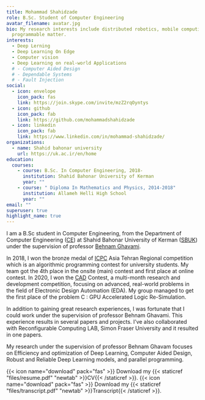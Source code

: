 ```yaml
---
title: Mohammad Shahidzade
role: B.Sc. Student of Computer Engineering
avatar_filename: avatar.jpg
bio: My research interests include distributed robotics, mobile computing and
  programmable matter.
interests:
  - Deep Lerning
  - Deep Learning On Edge
  - Computer vision
  - Deep Learning on real-world Applications
  # - Computer Aided Design
  # - Dependable Systems
  # - Fault Injection
social:
  - icon: envelope
    icon_pack: fas
    link: https://join.skype.com/invite/mzZ2rqOyntys
  - icon: github
    icon_pack: fab
    link: https://github.com/mohammadshahidzade
  - icon: linkedin
    icon_pack: fab
    link: https://www.linkedin.com/in/mohammad-shahidzade/
organizations:
  - name: Shahid bahonar university
    url: https://uk.ac.ir/en/home
education:
  courses:
    - course: B.Sc. In Computer Engineering, 2018-
      institution: Shahid Bahonar University of Kerman
      year: ""
    - course: " Diploma In Mathematics and Physics, 2014-2018"
      institution: Allameh Helli High School
      year: ""
email: ""
superuser: true
highlight_name: true
---
```

<!--StartFragment-->

I am a B.Sc student in Computer Engineering, from the Department of Computer Engineering ([CE](https://ce.uk.ac.ir/en/home)) at Shahid Bahonar University of Kerman ([SBUK](https://uk.ac.ir/en/home)) under the supervision of professor [Behnam Ghavami](https://scholar.google.com/citations?user=a0vk8BkAAAAJ&hl=en).

In 2018, I won the bronze medal of [ICPC](https://icpc.global/ICPCID/SI3UCW9WVUQI) Asia Tehran Regional competition which is an algorithmic programming contest for university students. My team got the 4th place in the onsite (main) contest and first place at online contest. In 2020, I won the [CAD](http://iccad-contest.org/2020/winners.html) Contest, a multi-month research and development competition, focusing on advanced, real-world problems in the field of Electronic Design Automation (EDA). My group managed to get the first place of the problem C : GPU Accelerated Logic Re-Simulation.

In addition to gaining great research experiences, I was fortunate that I could work under the supervision of professor Behnam Ghavami. This experience results in several papers and projects. I’ve also collaborated with Reconfigurable Computing LAB, Simon Fraser University and it resulted in one papers.


My research under the supervision of professor Behnam Ghavam focuses on Efficiency and optimization of Deep Learning, Computer Aided Design, Robust and Reliable Deep Learning models, and parallel programming. 
<!--EndFragment-->

{{< icon name="download" pack="fas" >}} Download my {{< staticref "files/resume.pdf" "newtab" >}}CV{{< /staticref >}}.
{{< icon name="download" pack="fas" >}} Download my {{< staticref "files/transcript.pdf" "newtab" >}}Transcript{{< /staticref >}}.